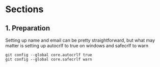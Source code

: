 # Sections

## 1. Preparation

Setting up name and email can be pretty straightforward, but what may matter
is setting up autocrlf to true on windows and safecrlf to warn

```
git config --global core.autocrlf true
git config --global core.safecrlf warn
```

